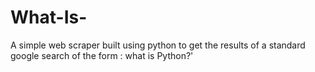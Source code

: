 # What-Is-
A simple web scraper built using python to get the results of a standard google search of the form : what is Python?'
